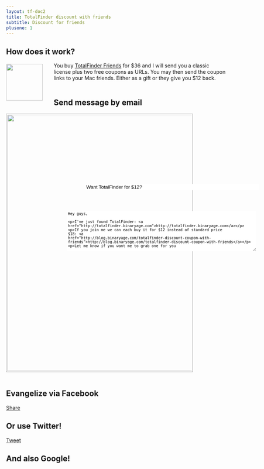 ```yaml
---
layout: tf-doc2
title: TotalFinder discount with friends
subtitle: Discount for friends
plusone: 1
---
```


## How does it work?

<img src="{{site.url}}/shared/img/totalfinder-buy-30.png" style="float:left; margin-right:30px;width:100px; position: relative; top: 4px">

<div style="width:600px">
You buy <a href="https://sites.fastspring.com/binaryage/instant/totalfinder-friends">TotalFinder Friends</a> for $36 and I will send you a classic license plus two free coupons as URLs. You may then send the coupon links to your Mac friends. Either as a gift or they give you $12 back.
</div>

<br class="clear"/>

## Send message by email
<div style="position: relative">
<img src="{{site.url}}/images/friends-email-template.png" style="width:700px;border:1px solid #aaa;padding:2px" class="nice-rounded"><br>
<input class="hoverable-input" style="position: absolute; top:192px;left:217px;border:none; width:474px;" type="text" value="Want TotalFinder for $12?">
<textarea class="hoverable-input" style="position: absolute; top:266px;left:167px;border:none; font-size: 10px; height:110px; width:516px;overflow:hidden">
Hey guys,

I've just found TotalFinder: http://totalfinder.binaryage.com

If you join me we can each buy it for $12 instead of standard price $18:
http://blog.binaryage.com/totalfinder-discount-coupon-with-friends

Let me know if you want me to grab one for you
</textarea>
<br class="clear"/>
</div>

## Evangelize via Facebook

<a name="fb_share" type="button_count" share_url="http://totalfinder.binaryage.com" href="http://www.facebook.com/sharer.php?t=title">Share</a>
<script src="http://static.ak.fbcdn.net/connect.php/js/FB.Share" type="text/javascript"></script>
<script type="text/javascript">$(function(){
    var x = $('a[type=button_count]');
    x.attr('href', x.attr('href')+'&t='+encodeURIComponent('Join me and let\'s buy TotalFinder for $12 (=$6 discount)'));
})</script>

## Or use Twitter!

<a href="http://twitter.com/share" class="twitter-share-button" data-url="http://totalfinder.binaryage.com" data-text="Join me and let's buy TotalFinder for $12 (=$6 discount) " data-count="horizontal" data-via="binaryage">Tweet</a><script type="text/javascript" src="http://platform.twitter.com/widgets.js"></script>

## And also Google!

<div><g:plusone size="medium" href="http://totalfinder.binaryage.com"></g:plusone></div>